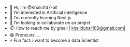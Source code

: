 - 👋 Hi, I’m @Khalid147-alt
- 👀 I’m interested in Artificial intelligence
- 🌱 I’m currently learning Next.js
- 💞️ I’m looking to collaborate on an projrct
- 📫 How to reach me by gmail | khalidunar103@gmail.com|
- 😄 Pronouns: ...
- ⚡ Fun fact: i want to become a data Scientist

<!---
Khalid147-alt/Khalid147-alt is a ✨ special ✨ repository because its `README.md` (this file) appears on your GitHub profile.
You can click the Preview link to take a look at your changes.
--->
